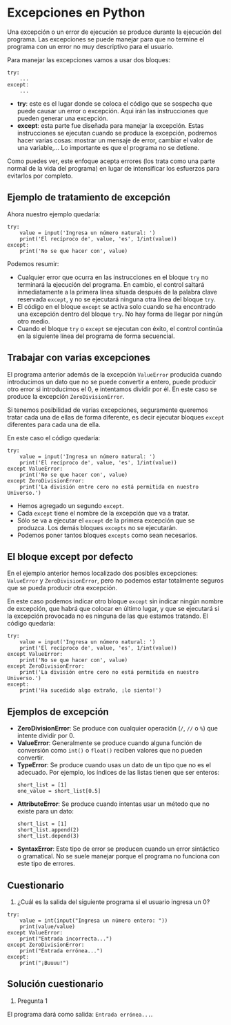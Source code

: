 # Excepciones en Python

Una excepción o un error de ejecución se produce durante la ejecución del programa. Las excepciones se puede manejar para que no termine el programa con un error no muy descriptivo para el usuario.

Para manejar las excepciones vamos a usar dos bloques:

```
try:
    ...
except:
    ...
```

* **try**: este es el lugar donde se coloca el código que se sospecha que puede causar un error o excepción. Aqui irán las instrucciones que pueden generar una excepción.
* **except**: esta parte fue diseñada para manejar la excepción. Estas instrucciones se ejecutan cuando se produce la excepción, podremos hacer varias cosas: mostrar un mensaje de error, cambiar el valor de una variable,...  Lo importante es que el programa no se detiene.

Como puedes ver, este enfoque acepta errores (los trata como una parte normal de la vida del programa) en lugar de intensificar los esfuerzos para evitarlos por completo.

## Ejemplo de tratamiento de excepción

Ahora nuestro ejemplo quedaría:

```
try:
    value = input('Ingresa un número natural: ')
    print('El recíproco de', value, 'es', 1/int(value))        
except:
    print('No se que hacer con', value)
```

Podemos resumir:

* Cualquier error que ocurra en las instrucciones en el bloque `try` no terminará la ejecución del programa. En cambio, el control saltará inmediatamente a la primera línea situada después de la palabra clave reservada `except`, y no se ejecutará ninguna otra línea del bloque `try`.
* El código en el bloque `except` se activa solo cuando se ha encontrado una excepción dentro del bloque `try`. No hay forma de llegar por ningún otro medio.
* Cuando el bloque `try` o `except` se ejecutan con éxito, el control continúa en la siguiente línea del programa de forma secuencial.

## Trabajar con varias excepciones

El programa anterior además de la excepción `ValueError` producida cuando introducimos un dato que no se puede convertir a entero, puede producir otro error si introducimos el 0, e intentamos dividir por él. En este caso se produce la excepción `ZeroDivisionError`.

Si tenemos posibilidad de varias excepciones, seguramente queremos tratar cada una de ellas de forma diferente, es decir ejecutar bloques `except` diferentes para cada una de ella.

En este caso el código quedaría:

```
try:
    value = input('Ingresa un número natural: ')
    print('El recíproco de', value, 'es', 1/int(value))        
except ValueError:
    print('No se que hacer con', value)    
except ZeroDivisionError:
    print('La división entre cero no está permitida en nuestro Universo.')  
```

* Hemos agregado un segundo `except`. 
* Cada `except` tiene el nombre de la excepción que va a tratar. 
* Sólo se va a ejecutar el `except` de la primera excepción que se produzca. Los demás bloques `excepts` no se ejecutarán.
* Podemos poner tantos bloques `excepts` como sean necesarios.

## El bloque except por defecto

En el ejemplo anterior hemos localizado dos posibles excepciones: `ValueError` y `ZeroDivisionError`, pero no podemos estar totalmente seguros que se pueda producir otra excepción. 

En este caso podemos indicar otro bloque `except` sin indicar ningún nombre de excepción, que habrá que colocar en último lugar, y que se ejecutará si la excepción provocada no es ninguna de las que estamos tratando. El código quedaría:

```
try:
    value = input('Ingresa un número natural: ')
    print('El recíproco de', value, 'es', 1/int(value))        
except ValueError:
    print('No se que hacer con', value)    
except ZeroDivisionError:
    print('La división entre cero no está permitida en nuestro Universo.')    
except:
    print('Ha sucedido algo extraño, ¡lo siento!')
```

## Ejemplos de excepción

* **ZeroDivisionError**: Se produce con cualquier operación (`/`, `//` o `%`) que intente dividir por 0.
* **ValueError**: Generalmente se produce cuando alguna función de conversión como `int()` o `float()` reciben valores que no pueden convertir.
* **TypeError**: Se produce cuando usas un dato de un tipo que no es el adecuado. Por ejemplo, los índices de las listas tienen que ser enteros:
    ```
    short_list = [1]
    one_value = short_list[0.5]
    ```
* **AttributeError**: Se produce cuando intentas usar un método que no existe para un dato:
    ```
    short_list = [1]
    short_list.append(2)
    short_list.depend(3)
    ```
* **SyntaxError**: Este tipo de error se producen cuando un error sintáctico o gramatical. No se suele manejar porque el programa no funciona con este tipo de errores.

## Cuestionario

1. ¿Cuál es la salida del siguiente programa si el usuario ingresa un 0?
```
try:
    value = int(input("Ingresa un número entero: "))
    print(value/value)
except ValueError:
    print("Entrada incorrecta...")
except ZeroDivisionError:
    print("Entrada errónea...")
except:
    print("¡Buuuu!")
```

## Solución cuestionario

1. Pregunta 1

El programa dará como salida: `Entrada errónea...`.

